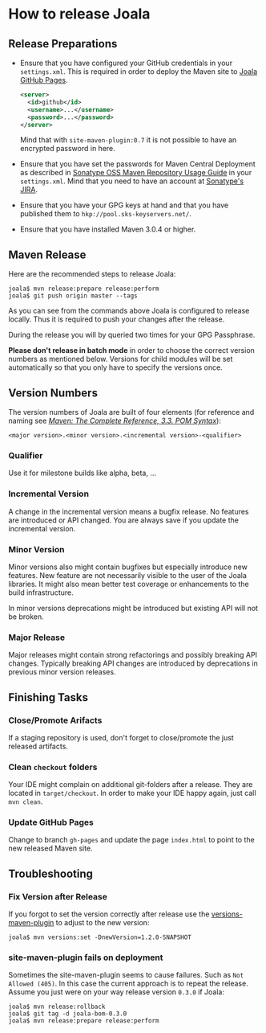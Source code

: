 # How to release Joala

## Release Preparations

* Ensure that you have configured your GitHub credentials in your `settings.xml`.
    This is required in order to deploy the Maven site to [Joala GitHub Pages][].

    ```xml
    <server>
      <id>github</id>
      <username>...</username>
      <password>...</password>
    </server>
    ```
    
    Mind that with `site-maven-plugin:0.7` it is not possible to have an encrypted
    password in here.
* Ensure that you have set the passwords for Maven Central Deployment as described in
    [Sonatype OSS Maven Repository Usage Guide][oss-usage] in your `settings.xml`.
    Mind that you need to have an account at [Sonatype's JIRA][sonatype-jira].
* Ensure that you have your GPG keys at hand and that you have published them to
    `hkp://pool.sks-keyservers.net/`.
* Ensure that you have installed Maven 3.0.4 or higher.

## Maven Release

Here are the recommended steps to release Joala:

```
joala$ mvn release:prepare release:perform
joala$ git push origin master --tags
```

As you can see from the commands above Joala is configured to release locally. Thus
it is required to push your changes after the release.

During the release you will by queried two times for your GPG Passphrase.

**Please don't release in batch mode** in order to choose the correct version numbers as
mentioned below. Versions for child modules will be set automatically so that you only
have to specify the versions once.

## Version Numbers

The version numbers of Joala are built of four elements (for reference and naming see
*[Maven: The Complete Reference, 3.3. POM Syntax][maven-reference-pom-syntax]*):

```
<major version>.<minor version>.<incremental version>-<qualifier>
```

### Qualifier

Use it for milestone builds like alpha, beta, ...

### Incremental Version

A change in the incremental version means a bugfix release. No features are introduced or API changed. You are
always save if you update the incremental version.

### Minor Version

Minor versions also might contain bugfixes but especially introduce new features. New feature are not necessarily
visible to the user of the Joala libraries. It might also mean better test coverage or enhancements to the build
infrastructure.

In minor versions deprecations might be introduced but existing API will not be broken.

### Major Release

Major releases might contain strong refactorings and possibly breaking API changes. Typically breaking API
changes are introduced by deprecations in previous minor version releases.

## Finishing Tasks

### Close/Promote Arifacts

If a staging repository is used, don't forget to close/promote the just released artifacts.

### Clean `checkout` folders

Your IDE might complain on additional git-folders after a release. They are located in `target/checkout`. In order to
make your IDE happy again, just call `mvn clean`.

### Update GitHub Pages

Change to branch `gh-pages` and update the page `index.html` to point to the new released Maven site.

## Troubleshooting

### Fix Version after Release

If you forgot to set the version correctly after release use the [versions-maven-plugin][] to adjust to the new
version:

```
joala$ mvn versions:set -DnewVersion=1.2.0-SNAPSHOT
```

### site-maven-plugin fails on deployment

Sometimes the site-maven-plugin seems to cause failures. Such as `Not Allowed (405)`. In this case the current
approach is to repeat the release. Assume you just were on your way release version `0.3.0` if Joala:

```
joala$ mvn release:rollback
joala$ git tag -d joala-bom-0.3.0
joala$ mvn release:prepare release:perform
```

<!-- Links -->

[Joala GitHub Pages]: <http://coremedia.github.com/joala/> "Joala GitHub Pages"
[versions-maven-plugin]: <http://mojo.codehaus.org/versions-maven-plugin/> "Codehaus.org: Versions Maven Plugin"
[maven-reference-pom-syntax]: <http://www.sonatype.com/books/mvnref-book/reference/pom-relationships-sect-pom-syntax.html> "Maven: The Complete Reference, 3.3. POM Syntax"
[oss-usage]: <https://docs.sonatype.org/display/Repository/Sonatype+OSS+Maven+Repository+Usage+Guide> "Sonatype OSS Maven Repository Usage Guide"
[sonatype-jira]: <https://issues.sonatype.org/> "Sonatype JIRA"
